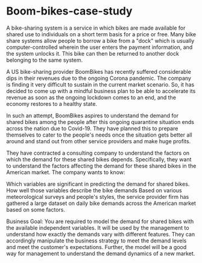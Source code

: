 # Boom-bikes-case-study

A bike-sharing system is a service in which bikes are made available for shared use to individuals on a short term basis for a price or free. Many bike share systems allow people to borrow a bike from a "dock" which is usually computer-controlled wherein the user enters the payment information, and the system unlocks it. This bike can then be returned to another dock belonging to the same system.


A US bike-sharing provider BoomBikes has recently suffered considerable dips in their revenues due to the ongoing Corona pandemic. The company is finding it very difficult to sustain in the current market scenario. So, it has decided to come up with a mindful business plan to be able to accelerate its revenue as soon as the ongoing lockdown comes to an end, and the economy restores to a healthy state. 


In such an attempt, BoomBikes aspires to understand the demand for shared bikes among the people after this ongoing quarantine situation ends across the nation due to Covid-19. They have planned this to prepare themselves to cater to the people's needs once the situation gets better all around and stand out from other service providers and make huge profits.


They have contracted a consulting company to understand the factors on which the demand for these shared bikes depends. Specifically, they want to understand the factors affecting the demand for these shared bikes in the American market. The company wants to know:

Which variables are significant in predicting the demand for shared bikes.
How well those variables describe the bike demands
Based on various meteorological surveys and people's styles, the service provider firm has gathered a large dataset on daily bike demands across the American market based on some factors. 


Business Goal:
You are required to model the demand for shared bikes with the available independent variables. It will be used by the management to understand how exactly the demands vary with different features. They can accordingly manipulate the business strategy to meet the demand levels and meet the customer's expectations. Further, the model will be a good way for management to understand the demand dynamics of a new market. 
